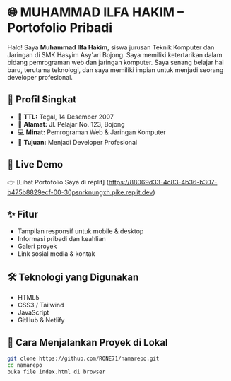 # 🌐 MUHAMMAD ILFA HAKIM – Portofolio Pribadi

Halo! Saya **Muhammad Ilfa Hakim**, siswa jurusan Teknik Komputer dan Jaringan di SMK Hasyim Asy'ari Bojong. Saya memiliki ketertarikan dalam bidang pemrograman web dan jaringan komputer. Saya senang belajar hal baru, terutama teknologi, dan saya memiliki impian untuk menjadi seorang developer profesional.

## 📍 Profil Singkat

- 📅 **TTL:** Tegal, 14 Desember 2007  
- 🏡 **Alamat:** Jl. Pelajar No. 123, Bojong  
- 💻 **Minat:** Pemrograman Web & Jaringan Komputer  
- 🎯 **Tujuan:** Menjadi Developer Profesional  

## 🔗 Live Demo

👉 [Lihat Portofolio Saya di replit] (https://88069d33-4c83-4b36-b307-b475b8829ecf-00-30psnrknungxh.pike.replit.dev)

## ✨ Fitur

- Tampilan responsif untuk mobile & desktop
- Informasi pribadi dan keahlian
- Galeri proyek
- Link sosial media & kontak

## 🛠️ Teknologi yang Digunakan

- HTML5
- CSS3 / Tailwind
- JavaScript
- GitHub & Netlify

## 🚀 Cara Menjalankan Proyek di Lokal

```bash
git clone https://github.com/RONE71/namarepo.git
cd namarepo
buka file index.html di browser